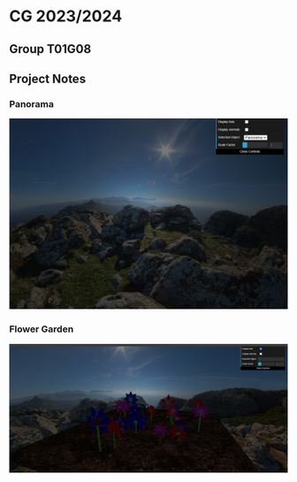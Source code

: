 # CG 2023/2024

## Group T01G08

## Project Notes

### Panorama
![Screenshot 1](screenshots/project-t01g08-1.png)

### Flower Garden
![Screenshot 2](screenshots/project-t01g08-2.png)
